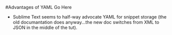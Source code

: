 #Advantages of YAML Go Here

 - Sublime Text seems to half-way advocate YAML for snippet storage
 (the old documantation does anyway...the new doc switches from XML to JSON in the middle of the tut). 
